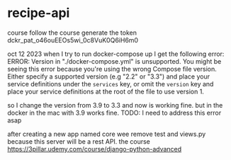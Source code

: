 # recipe-api
course
follow the course
generate the token dckr_pat_o46ouEEOs5wi_0c8VuK0Q6iH6m0

oct 12 2023
when I try to run docker-compose up I get the following error:
ERROR: Version in "./docker-compose.yml" is unsupported. You might be seeing this error because you're using the wrong Compose file version. Either specify a supported version (e.g "2.2" or "3.3") and place your service definitions under the `services` key, or omit the `version` key and place your service definitions at the root of the file to use version 1.

so I change the version from 3.9 to 3.3 and now is working fine.
but in the docker in the mac with 3.9 works fine. 
TODO: I need to address this error asap

after creating a new app named core
wee remove test and views.py because this server will be a rest API.
the course
https://3pillar.udemy.com/course/django-python-advanced
